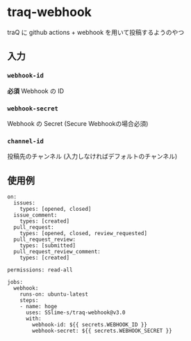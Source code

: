 # traq-webhook
traQ に github actions +  webhook を用いて投稿するようのやつ
## 入力
### `webhook-id`
**必須** Webhook の ID
### `webhook-secret`
Webhook の Secret (Secure Webhookの場合必須)
### `channel-id`
投稿先のチャンネル (入力しなければデフォルトのチャンネル)

## 使用例
```
on:
  issues:
    types: [opened, closed]
  issue_comment:
    types: [created]
  pull_request:
    types: [opened, closed, review_requested]
  pull_request_review:
    types: [submitted]
  pull_request_review_comment:
    types: [created]

permissions: read-all

jobs:
  webhook:
    runs-on: ubuntu-latest
    steps:
    - name: hoge
      uses: SSlime-s/traq-webhook@v3.0
      with:
        webhook-id: ${{ secrets.WEBHOOK_ID }}
        webhook-secret: ${{ secrets.WEBHOOK_SECRET }}
```
